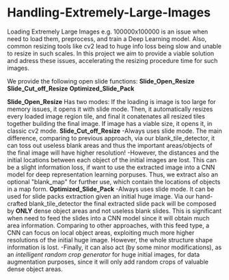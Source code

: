 # Handling-Extremely-Large-Images
Loading Extremely Large Images e.g. 100000x100000 is an issue when need to load them, preprocess, and train a Deep Learning model. 
Also, common resizing tools like cv2 lead to huge info loss being slow and unable to resize in such scales. 
In this project we aim to provide a viable solution and adress these issues, accelerating the resizing procedure time for such images.


We provide the following open slide functions:
        **Slide_Open_Resize**
        **Slide_Cut_off_Resize**
        **Optimized_Slide_Pack**
        
     
**Slide_Open_Resize**
Has two modes:
                If the loading is image is too large for memory issues,
                it opens it with slide mode. Then, it automatically resizes every loaded image region tile,
                and final it conatenates all resized tiles together building the final image. If image has a viable size,
                it opens it, in classic cv2 mode.
**Slide_Cut_off_Resize**
                -Always uses slide mode. The main difference, comparing to previous approach, via our blank_tile_detector, it can toss out useless blank areas
                and thus the important areas/objects of the final image will have higher resolution!
                -However, the distances and the initial locations between each object of the initial images are lost.
                This can be a slight information loss, if want to use the extracted image into a CNN model for deep representation learning porpuses. 
                Thus, we extract also an optional "blank_map" for further use, which contain the locations of objects in a map form.
**Optimized_Slide_Pack**
                -Always uses slide mode. It can be used for slide packs extraction given an initial huge image.
                Via our hand-crafted blank_tile_detector the final extracted slide pack will be composed by **ONLY** dense object areas and not useless blank slides.
                This is significant when need to feed the slides into a CNN model since it will obtain much area information.
                Comparing to other approaches, with this feed type, a CNN can focus on local object areas, 
                exploiting much more higher resolutions of the initial huge image. However, the whole structure shape information is lost.
                -Finally, it can also act (by some minor modifications), as an _intelligent random crop generator_ for huge initial images, for data augmentation purposes,
                since it will only add random crops of valuable dense object areas.
